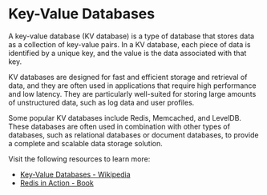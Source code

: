 # Key-Value Databases

A key-value database (KV database) is a type of database that stores data as a collection of key-value pairs. In a KV database, each piece of data is identified by a unique key, and the value is the data associated with that key.

KV databases are designed for fast and efficient storage and retrieval of data, and they are often used in applications that require high performance and low latency. They are particularly well-suited for storing large amounts of unstructured data, such as log data and user profiles.

Some popular KV databases include Redis, Memcached, and LevelDB. These databases are often used in combination with other types of databases, such as relational databases or document databases, to provide a complete and scalable data storage solution.

Visit the following resources to learn more:

- [Key-Value Databases - Wikipedia](https://en.wikipedia.org/wiki/Key-value_database)
- [Redis in Action - Book](https://github.com/mimi0007/ebooks/blob/master/Redis/Redis%20in%20Action.pdf)
